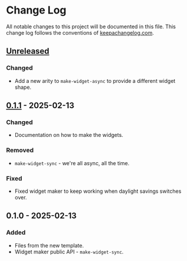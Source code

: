 # Change Log
All notable changes to this project will be documented in this file. This change log follows the conventions of [keepachangelog.com](http://keepachangelog.com/).

## [Unreleased]
### Changed
- Add a new arity to `make-widget-async` to provide a different widget shape.

## [0.1.1] - 2025-02-13
### Changed
- Documentation on how to make the widgets.

### Removed
- `make-widget-sync` - we're all async, all the time.

### Fixed
- Fixed widget maker to keep working when daylight savings switches over.

## 0.1.0 - 2025-02-13
### Added
- Files from the new template.
- Widget maker public API - `make-widget-sync`.

[Unreleased]: https://sourcehost.site/your-name/restapi-clj/compare/0.1.1...HEAD
[0.1.1]: https://sourcehost.site/your-name/restapi-clj/compare/0.1.0...0.1.1
